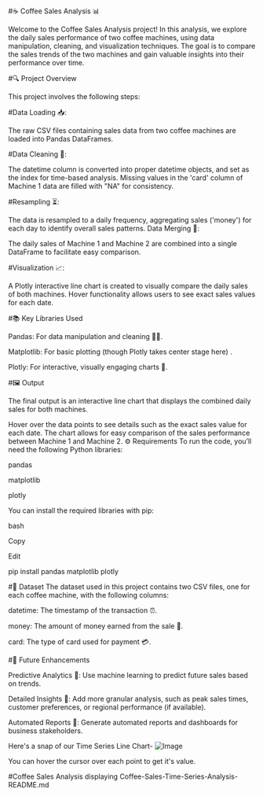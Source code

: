 #☕ Coffee Sales Analysis 📊

Welcome to the Coffee Sales Analysis project! In this analysis, we explore the daily sales performance of two coffee machines, using data manipulation, cleaning, and visualization techniques. The goal is to compare the sales trends of the two machines and gain valuable insights into their performance over time.

#🔍 Project Overview

This project involves the following steps:

#Data Loading 📥:

The raw CSV files containing sales data from two coffee machines are loaded into Pandas DataFrames.

#Data Cleaning 🧹:

The datetime column is converted into proper datetime objects, and set as the index for time-based analysis.
Missing values in the 'card' column of Machine 1 data are filled with "NA" for consistency.

#Resampling ⏳:

The data is resampled to a daily frequency, aggregating sales ('money') for each day to identify overall sales patterns.
Data Merging 🔗:

The daily sales of Machine 1 and Machine 2 are combined into a single DataFrame to facilitate easy comparison.

#Visualization 📈:

A Plotly interactive line chart is created to visually compare the daily sales of both machines. Hover functionality allows users to see exact sales values for each date.

#📚 Key Libraries Used

Pandas: For data manipulation and cleaning 🧑‍💻.

Matplotlib: For basic plotting (though Plotly takes center stage here) .

Plotly: For interactive, visually engaging charts 🎨.

#🖼️ Output

The final output is an interactive line chart that displays the combined daily sales for both machines.

Hover over the data points to see details such as the exact sales value for each date.
The chart allows for easy comparison of the sales performance between Machine 1 and Machine 2.
⚙️ Requirements
To run the code, you’ll need the following Python libraries:

pandas

matplotlib

plotly

You can install the required libraries with pip:

bash

Copy

Edit

pip install pandas matplotlib plotly

#📅 Dataset
The dataset used in this project contains two CSV files, one for each coffee machine, with the following columns:

datetime: The timestamp of the transaction ⏰.

money: The amount of money earned from the sale 💸.

card: The type of card used for payment 💳.

#🚀 Future Enhancements

Predictive Analytics 🔮: Use machine learning to predict future sales based on trends.

Detailed Insights 🧐: Add more granular analysis, such as peak sales times, customer preferences, or regional performance (if available).

Automated Reports 📑: Generate automated reports and dashboards for business stakeholders.

Here's a snap of our Time Series Line Chart-
![Image](https://github.com/user-attachments/assets/6d1d0d23-e165-458d-814d-9b4b3a1b43fe)

You can hover the cursor over each point to get it's value. 

#Coffee Sales Analysis
displaying Coffee-Sales-Time-Series-Analysis-README.md
